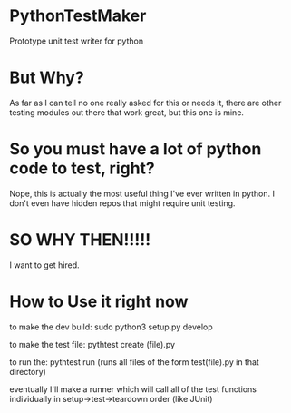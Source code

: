 # PythonTestMaker
Prototype unit test writer for python
# But Why?
As far as I can tell no one really asked for this or needs it, there are other testing modules out there that work great, but this one is mine.
# So you must have a lot of python code to test, right?
Nope, this is actually the most useful thing I've ever written in python. I don't even have hidden repos that might require unit testing.
# SO WHY THEN!!!!!
I want to get hired.
# How to Use it right now
to make the dev build:
sudo python3 setup.py develop

to make the test file:
pythtest create (file).py

to run the:
pythtest run 
(runs all files of the form test(file).py in that directory)

eventually I'll make a runner which will call all of the test functions individually in setup->test->teardown order (like JUnit)
